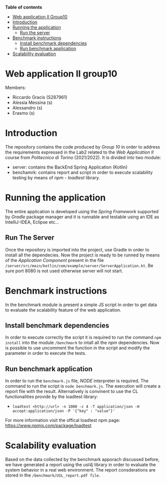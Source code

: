 **Table of contents**
- [Web application II Group10](#web-application-ii-group10)
- [Introduction](#introduction)
- [Running the application](#running-the-application)
  - [Run the server](#run-the-server)
- [Benchmark instructions](#benchmark-instructions)
  - [Install benchmark dependencies](#install-benchmark-dependencies)
  - [Run benchmark application](#run-benchmark-application)
- [Scalability evaluation](#scalability-evaluation)
  
# Web application II group10
Members:
 - Riccardo Gracis (S287961)
 - Alessia Messina (s)
 - Alessandro  (s)
 - Erasmo (s)

# Introduction
The repository contains the code produced by *Group 10* in order to address the requirements expressed in the Lab2 related to the *Web Application II* course from *Politecnico di Torino* (2021/2022).
It is divided into two module:
  - server: contains the BackEnd Spring Application (Kotlin)
  - benchamrk: contains report and script in order to execute scalability testing by means of *npm - loadtest* library. 

# Running the application
The entire application is developed using the *Spring Framework* supported by *Gradle* package manager and it is runnable and testable using an IDE as IntelliJ-IDEA, Eclipse etc...
## Run The Server
Once the repository is imported into the project, use Gradle in order to install all the dependecies. Now the project is ready to be runned by means of the *Application Component* present in the file ```/server/src/main/kotlin/com/example/server/ServerApplication.kt```. Be sure port 8080 is not used otherwise server will not start.

# Benchmark instructions
In the benchmark module is present a simple JS script in order to get data to evaluate the scalability feature of the web application.

## Install benchmark dependencies
In order to execute correctly the script it is required to run the command ```npm install``` into the module ```/benchmark``` to intall all the *npm* dependencies. Now is possible to use uncomment the function in the script and modify the parameter in order to execute the tests.

## Run benchmark application
In order to run the ```benchmark.js``` file, *NODE* interpreter is required. The command to run the script is ```node benchmark.js```.
The execution will create a report file with the result. 
Alternatively is convinent to use the CL functionalities provide by the loadtest library:
  - ```loadtest <http://url> -n 1000 -c 4 -T application/json -H accept:application/json -P '{"key" : "value"}'```

For more information visit the offical loadtest npm page: https://www.npmjs.com/package/loadtest

# Scalability evaluation
Based on the data collected by the benchmark apporach discussed before, we have generated a report using the *usl4j* library in order to evaluate the system behavior in a real web environment. The report consderations are stored in the ```/benchmark/USL_report.pdf file```. 
 
